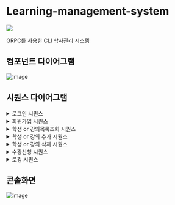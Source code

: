 # Learning-management-system

<img src="https://img.shields.io/badge/java-007396?style=for-the-badge&logo=java&logoColor=white">


GRPC를 사용한 CLI 학사관리 시스템

## 컴포넌트 다이어그램

![image](https://github.com/dtd1614/Learning-management-system/assets/116648310/4537e76e-0f47-4981-b947-9e01d648a54e)

## 시퀀스 다이어그램

<details>
<summary>로그인 시퀀스</summary>
<div markdown="1">       

![image](https://github.com/dtd1614/Learning-management-system/assets/116648310/2e2c8937-50c2-4ce6-99a0-439e11414be3)

</div>
</details>

<details>
<summary>회원가입 시퀀스</summary>
<div markdown="1">       

![image](https://github.com/dtd1614/Learning-management-system/assets/116648310/96a9799e-f09e-41f1-9c21-9283ade0bc16)

</div>
</details>

<details>
<summary>학생 or 강의목록조회 시퀀스</summary>
<div markdown="1">       

![image](https://github.com/dtd1614/Learning-management-system/assets/116648310/1bf5e77e-f6b8-41d2-a938-f14f1dca6051)

강의목록조회 시퀀스도 이것과 동일

</div>
</details>

<details>
<summary>학생 or 강의 추가 시퀀스</summary>
<div markdown="1">       

![image](https://github.com/dtd1614/Learning-management-system/assets/116648310/1e57f35c-e5a5-421a-ae63-6767b49211fa)

강의 추가 기능도 이것과 동일

</div>
</details>

<details>
<summary>학생 or 강의 삭제 시퀀스</summary>
<div markdown="1">       

![image](https://github.com/dtd1614/Learning-management-system/assets/116648310/5ecae7a8-e57d-4538-9db7-36397a07cb13)

강의 삭제 시퀀스도 이것과 동일

</div>
</details>

<details>
<summary>수강신청 시퀀스</summary>
<div markdown="1">       

![image](https://github.com/dtd1614/Learning-management-system/assets/116648310/acc4d253-dd7e-441a-a78c-67741ddafda7)

</div>
</details>

<details>
<summary>로깅 시퀀스</summary>
<div markdown="1">       

![image](https://github.com/dtd1614/Learning-management-system/assets/116648310/2b606a8c-aa24-47dc-806b-14f03833675a)

</div>
</details>

## 콘솔화면 

![image](https://github.com/dtd1614/Learning-management-system/assets/116648310/edd936b3-face-4a29-8af2-b94be5f1acc5)


